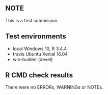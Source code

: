 ## NOTE
This is a first submission.

## Test environments
* local Windows 10, R 3.4.4
* travis Ubuntu Xenial 16.04
* win-builder (devel)

## R CMD check results
There were no ERRORs, WARNINGs or NOTEs.



